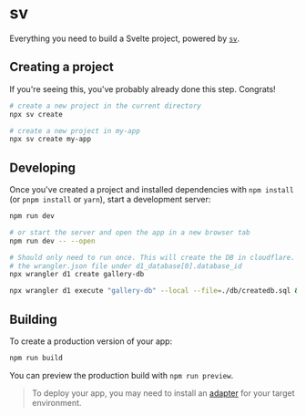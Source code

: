 # sv

Everything you need to build a Svelte project, powered by [`sv`](https://github.com/sveltejs/cli).

## Creating a project

If you're seeing this, you've probably already done this step. Congrats!

```bash
# create a new project in the current directory
npx sv create

# create a new project in my-app
npx sv create my-app
```

## Developing

Once you've created a project and installed dependencies with `npm install` (or `pnpm install` or `yarn`), start a development server:

```bash
npm run dev

# or start the server and open the app in a new browser tab
npm run dev -- --open

# Should only need to run once. This will create the DB in cloudflare. It will also print out the database_id which you need to copy the value of and paste into 
# the wrangler.json file under d1_database[0].database_id
npx wrangler d1 create gallery-db  

npx wrangler d1 execute "gallery-db" --local --file=./db/createdb.sql && npx wrangler d1 execute "gallery-db" --local --file=./db/testData.sql
```

## Building

To create a production version of your app:

```bash
npm run build
```

You can preview the production build with `npm run preview`.

> To deploy your app, you may need to install an [adapter](https://svelte.dev/docs/kit/adapters) for your target environment.
